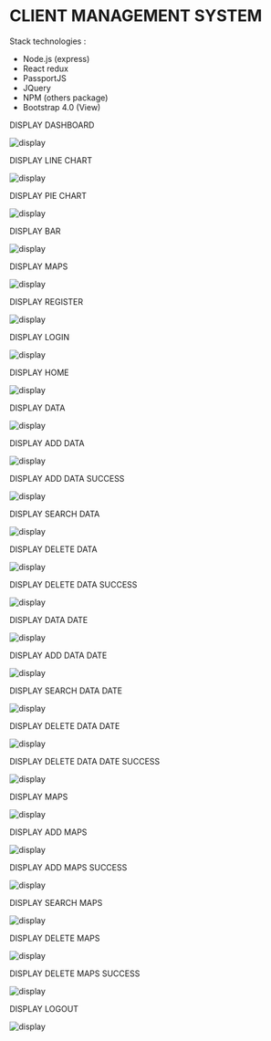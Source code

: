 # CLIENT MANAGEMENT SYSTEM

Stack technologies :

- Node.js (express)
- React redux
- PassportJS
- JQuery
- NPM (others package)
- Bootstrap 4.0 (View)

 DISPLAY DASHBOARD

![display](client/public/screenshot1.png)

 DISPLAY LINE CHART

![display](client/public/screenshot2.png)

 DISPLAY PIE CHART

![display](client/public/screenshot25.png)

 DISPLAY BAR

![display](client/public/screenshot27.png)

 DISPLAY MAPS

![display](client/public/screenshot4.png)

 DISPLAY REGISTER

![display](client/public/screenshot5.png)

 DISPLAY LOGIN

![display](client/public/screenshot6.png)

DISPLAY HOME

![display](client/public/screenshot7.png)


DISPLAY DATA

![display](client/public/screenshot8.png)


DISPLAY ADD DATA

![display](client/public/screenshot9.png)


DISPLAY ADD DATA SUCCESS

![display](client/public/screenshot10.png)


DISPLAY SEARCH DATA 

![display](client/public/screenshot11.png)


DISPLAY DELETE DATA 

![display](client/public/screenshot12.png)


DISPLAY DELETE DATA SUCCESS

![display](client/public/screenshot13.png)


DISPLAY DATA DATE

![display](client/public/screenshot14.png)


DISPLAY ADD DATA DATE

![display](client/public/screenshot15.png)

DISPLAY SEARCH DATA DATE

![display](client/public/screenshot16.png)


DISPLAY DELETE DATA DATE

![display](client/public/screenshot17.png)


DISPLAY DELETE DATA DATE SUCCESS

![display](client/public/screenshot18.png)

DISPLAY MAPS

![display](client/public/screenshot19.png)

DISPLAY ADD MAPS

![display](client/public/screenshot20.png)

DISPLAY ADD MAPS SUCCESS

![display](client/public/screenshot21.png)

DISPLAY SEARCH MAPS

![display](client/public/screenshot22.png)

DISPLAY DELETE MAPS

![display](client/public/screenshot23.png)

DISPLAY DELETE MAPS SUCCESS

![display](client/public/screenshot24.png)

DISPLAY LOGOUT

![display](client/public/screenshot26.png)